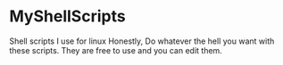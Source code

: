 # MyShellScripts
Shell scripts I use for linux
Honestly, Do whatever the hell you want with these scripts.
They are free to use and you can edit them.
